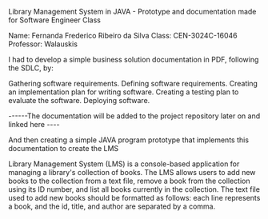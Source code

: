 Library Management System in JAVA - Prototype and documentation made for Software Engineer Class

Name: Fernanda Frederico Ribeiro da Silva
Class: CEN-3024C-16046
Professor: Walauskis

I had to develop a simple business solution documentation in PDF, following the SDLC, by:

Gathering software requirements.
Defining software requirements.
Creating an implementation plan for writing software.
Creating a testing plan to evaluate the software.
Deploying software.

------The documentation will be added to the project repository later on and linked here ----

And then creating a simple JAVA program prototype that implements this documentation to create the LMS

Library Management System (LMS) is a console-based application for managing a library's collection of books.
The LMS allows users to add new books to the collection from a text file, remove a book from the collection using its ID number,
and list all books currently in the collection.
The text file used to add new books should be formatted as follows: each line represents a book, and the id, title, and author are separated by a comma.